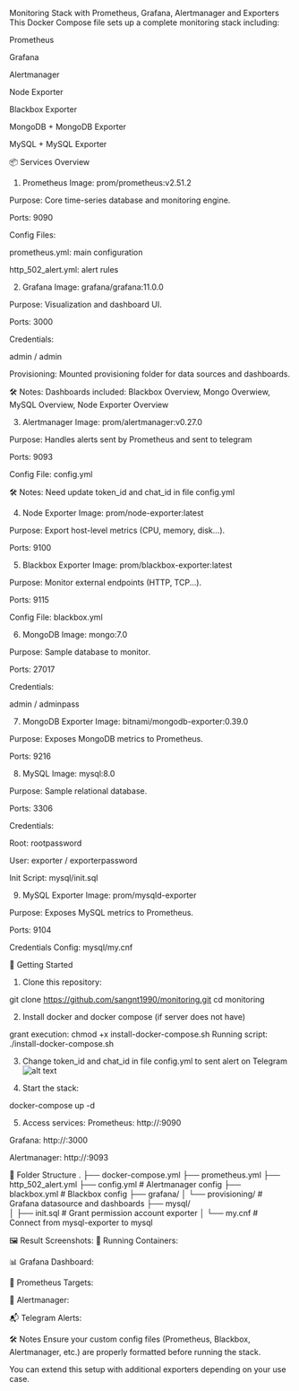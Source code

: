 Monitoring Stack with Prometheus, Grafana, Alertmanager and Exporters
This Docker Compose file sets up a complete monitoring stack including:

Prometheus

Grafana

Alertmanager

Node Exporter

Blackbox Exporter

MongoDB + MongoDB Exporter

MySQL + MySQL Exporter

📦 Services Overview
1. Prometheus
Image: prom/prometheus:v2.51.2

Purpose: Core time-series database and monitoring engine.

Ports: 9090

Config Files:

prometheus.yml: main configuration

http_502_alert.yml: alert rules

2. Grafana
Image: grafana/grafana:11.0.0

Purpose: Visualization and dashboard UI.

Ports: 3000

Credentials:

admin / admin

Provisioning: Mounted provisioning folder for data sources and dashboards.

🛠️ Notes: 
Dashboards included: Blackbox Overview, Mongo Overwiew, MySQL Overview, Node Exporter Overview

3. Alertmanager
Image: prom/alertmanager:v0.27.0

Purpose: Handles alerts sent by Prometheus and sent to telegram

Ports: 9093

Config File: config.yml

🛠️ Notes:
Need update token_id and chat_id in file config.yml

4. Node Exporter
Image: prom/node-exporter:latest

Purpose: Export host-level metrics (CPU, memory, disk...).

Ports: 9100

5. Blackbox Exporter
Image: prom/blackbox-exporter:latest

Purpose: Monitor external endpoints (HTTP, TCP...).

Ports: 9115

Config File: blackbox.yml

6. MongoDB
Image: mongo:7.0

Purpose: Sample database to monitor.

Ports: 27017

Credentials:

admin / adminpass

7. MongoDB Exporter
Image: bitnami/mongodb-exporter:0.39.0

Purpose: Exposes MongoDB metrics to Prometheus.

Ports: 9216

8. MySQL
Image: mysql:8.0

Purpose: Sample relational database.

Ports: 3306

Credentials:

Root: rootpassword

User: exporter / exporterpassword

Init Script: mysql/init.sql

9. MySQL Exporter
Image: prom/mysqld-exporter

Purpose: Exposes MySQL metrics to Prometheus.

Ports: 9104

Credentials Config: mysql/my.cnf

🚀 Getting Started
1. Clone this repository:

git clone https://github.com/sangnt1990/monitoring.git
cd monitoring

2. Install docker and docker compose (if server does not have)

grant execution: chmod +x install-docker-compose.sh
Running script: ./install-docker-compose.sh

3. Change token_id and chat_id in file config.yml to sent alert on Telegram
![alt text](image.png)


4. Start the stack:

docker-compose up -d

5. Access services:
Prometheus: http://<IP-host-machine>:9090

Grafana: http://<IP-host-machine>:3000

Alertmanager: http://<IP-host-machine>:9093

📁 Folder Structure
.
├── docker-compose.yml
├── prometheus.yml
├── http_502_alert.yml
├── config.yml               # Alertmanager config
├── blackbox.yml             # Blackbox config
├── grafana/
│   └── provisioning/        # Grafana datasource and dashboards
├── mysql/                  
│   ├── init.sql             # Grant permission account exporter
│   └── my.cnf               # Connect from mysql-exporter to mysql

🖼️ Result Screenshots:
🐳 Running Containers:

📊 Grafana Dashboard:

🧠 Prometheus Targets:

🚨 Alertmanager:

📬 Telegram Alerts:



🛠️ Notes
Ensure your custom config files (Prometheus, Blackbox, Alertmanager, etc.) are properly formatted before running the stack.

You can extend this setup with additional exporters depending on your use case.


